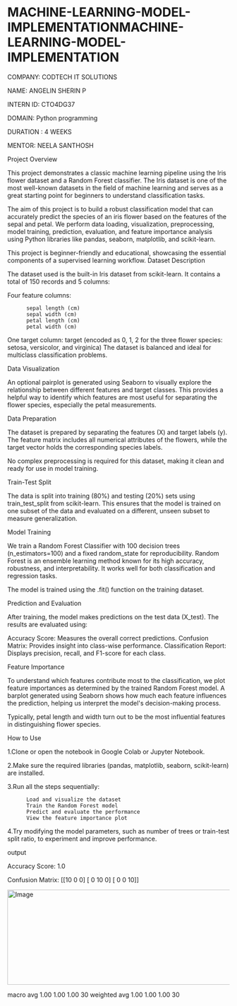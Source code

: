 # MACHINE-LEARNING-MODEL-IMPLEMENTATIONMACHINE-LEARNING-MODEL-IMPLEMENTATION

COMPANY: CODTECH IT SOLUTIONS

NAME: ANGELIN SHERIN P

INTERN ID: CTO4DG37

DOMAIN: Python programming

DURATION : 4 WEEKS

MENTOR: NEELA SANTHOSH

Project Overview

This project demonstrates a classic machine learning pipeline using the Iris flower dataset and a Random Forest classifier. The Iris dataset is one of the most well-known datasets in the field of machine learning and serves as a great starting point for beginners to understand classification tasks.

The aim of this project is to build a robust classification model that can accurately predict the species of an iris flower based on the features of the sepal and petal. We perform data loading, visualization, preprocessing, model training, prediction, evaluation, and feature importance analysis using Python libraries like pandas, seaborn, matplotlib, and scikit-learn.

This project is beginner-friendly and educational, showcasing the essential components of a supervised learning workflow. Dataset Description

The dataset used is the built-in Iris dataset from scikit-learn. It contains a total of 150 records and 5 columns:

Four feature columns:

          sepal length (cm)
          sepal width (cm)
          petal length (cm)
          petal width (cm)
One target column:
target (encoded as 0, 1, 2 for the three flower species: setosa, versicolor, and virginica)
The dataset is balanced and ideal for multiclass classification problems.

Data Visualization

An optional pairplot is generated using Seaborn to visually explore the relationship between different features and target classes. This provides a helpful way to identify which features are most useful for separating the flower species, especially the petal measurements.

Data Preparation

The dataset is prepared by separating the features (X) and target labels (y). The feature matrix includes all numerical attributes of the flowers, while the target vector holds the corresponding species labels.

No complex preprocessing is required for this dataset, making it clean and ready for use in model training.

Train-Test Split

The data is split into training (80%) and testing (20%) sets using train_test_split from scikit-learn. This ensures that the model is trained on one subset of the data and evaluated on a different, unseen subset to measure generalization.

Model Training

We train a Random Forest Classifier with 100 decision trees (n_estimators=100) and a fixed random_state for reproducibility. Random Forest is an ensemble learning method known for its high accuracy, robustness, and interpretability. It works well for both classification and regression tasks.

The model is trained using the .fit() function on the training dataset.

Prediction and Evaluation

After training, the model makes predictions on the test data (X_test). The results are evaluated using:

Accuracy Score: Measures the overall correct predictions.
Confusion Matrix: Provides insight into class-wise performance.
Classification Report: Displays precision, recall, and F1-score for each class.

Feature Importance

To understand which features contribute most to the classification, we plot feature importances as determined by the trained Random Forest model. A barplot generated using Seaborn shows how much each feature influences the prediction, helping us interpret the model's decision-making process.

Typically, petal length and width turn out to be the most influential features in distinguishing flower species.

How to Use

1.Clone or open the notebook in Google Colab or Jupyter Notebook.

2.Make sure the required libraries (pandas, matplotlib, seaborn, scikit-learn) are installed.

3.Run all the steps sequentially:

          Load and visualize the dataset
          Train the Random Forest model
          Predict and evaluate the performance
          View the feature importance plot
4.Try modifying the model parameters, such as number of trees or train-test split ratio, to experiment and improve performance.

output

Accuracy Score: 1.0

Confusion Matrix: [[10 0 0] [ 0 10 0] [ 0 0 10]]

<img width="978" height="215" alt="Image" src="https://github.com/user-attachments/assets/6fd88ae7-ffbb-4375-adb5-0867e7ec0962" />

macro avg 1.00 1.00 1.00 30 weighted avg 1.00 1.00 1.00 30
